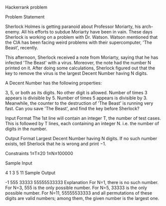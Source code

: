 Hackerrank problem

Problem Statement

Sherlock Holmes is getting paranoid about Professor Moriarty, his arch-enemy. All his efforts to subdue Moriarty have been in vain. These days Sherlock is working on a problem with Dr. Watson. Watson mentioned that the CIA has been facing weird problems with their supercomputer, 'The Beast', recently.

This afternoon, Sherlock received a note from Moriarty, saying that he has infected 'The Beast' with a virus. Moreover, the note had the number N printed on it. After doing some calculations, Sherlock figured out that the key to remove the virus is the largest Decent Number having N digits.

A Decent Number has the following properties:

3, 5, or both as its digits. No other digit is allowed.
Number of times 3 appears is divisible by 5.
Number of times 5 appears is divisible by 3.
Meanwhile, the counter to the destruction of 'The Beast' is running very fast. Can you save 'The Beast', and find the key before Sherlock?

Input Format
The 1st line will contain an integer T, the number of test cases. This is followed by T lines, each containing an integer N. i.e. the number of digits in the number. 

Output Format
Largest Decent Number having N digits. If no such number exists, tell Sherlock that he is wrong and print −1.

Constraints
1≤T≤20
1≤N≤100000


Sample Input

4
1
3
5
11
Sample Output

-1
555
33333
55555533333
Explanation
For N=1, there is no such number.
For N=3, 555 is the only possible number.
For N=5, 33333 is the only possible number.
For N=11, 55555533333 and all permutations of these digits are valid numbers; among them, the given number is the largest one.

